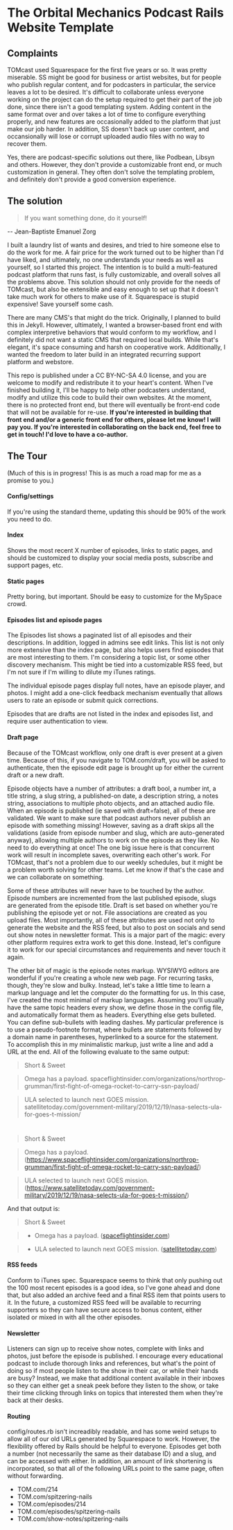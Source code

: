 # The Orbital Mechanics Podcast Rails Website Template

## Complaints
TOMcast used Squarespace for the first five years or so. It was pretty miserable. SS might be good for business or artist websites, but for people who publish regular content, and for podcasters in particular, the service leaves a lot to be desired. It's difficult to collaborate unless everyone working on the project can do the setup required to get their part of the job done, since there isn't a good templating system. Adding content in the same format over and over takes a lot of time to configure everything properly, and new features are occasionally added to the platform that just make our job harder. In addition, SS doesn't back up user content, and occansionally will lose or corrupt uploaded audio files with no way to recover them.

Yes, there are podcast-specific solutions out there, like Podbean, Libsyn and others. However, they don't provide a customizable front end, or much customization in general. They often don't solve the templating problem, and definitely don't provide a good conversion experience.

## The solution
> If you want something done, do it yourself!

-- Jean-Baptiste Emanuel Zorg

I built a laundry list of wants and desires, and tried to hire someone else to do the work for me. A fair price for the work turned out to be higher than I'd have liked, and ultimately, no one understands your needs as well as yourself, so I started this project. The intention is to build a multi-featured podcast platform that runs fast, is fully customizable, and overall solves all the problems above. This solution should not only provide for the needs of TOMcast, but also be extensible and easy enough to set up that it doesn't take much work for others to make use of it. Squarespace is stupid expensive! Save yourself some cash.

There are many CMS's that might do the trick. Originally, I planned to build this in Jekyll. However, ultimately, I wanted a browser-based front end with complex interpretive behaviors that would conform to my workflow, and I definitely did not want a static CMS that required local builds. While that's elegant, it's space consuming and harsh on cooperative work. Additionally, I wanted the freedom to later build in an integrated recurring support platform and webstore.

This repo is published under a CC BY-NC-SA 4.0 license, and you are welcome to modify and redistribute it to your heart's content. When I've finished building it, I'll be happy to help other podcasters understand, modify and utilize this code to build their own websites. At the moment, there is no protected front end, but there will eventually be front-end code that will not be available for re-use. **If you're interested in building that front end and/or a generic front end for others, please let me know! I will pay you. If you're interested in collaborating on the back end, feel free to get in touch! I'd love to have a co-author.**

## The Tour

(Much of this is in progress! This is as much a road map for me as a promise to you.)

#### Config/settings

If you're using the standard theme, updating this should be 90% of the work you need to do.

#### Index

Shows the most recent X number of episodes, links to static pages, and should be customized to display your social media posts, subscribe and support pages, etc.

#### Static pages

Pretty boring, but important. Should be easy to customize for the MySpace crowd.

#### Episodes list and episode pages

The Episodes list shows a paginated list of all episodes and their descriptions. In addition, logged in admins see edit links. This list is not only more extensive than the index page, but also helps users find episodes that are most interesting to them. I'm considering a topic list, or some other discovery mechanism. This might be tied into a customizable RSS feed, but I'm not sure if I'm willing to dilute my iTunes ratings.

The individual episode pages display full notes, have an episode player, and photos. I might add a one-click feedback mechanism eventually that allows users to rate an episode or submit quick corrections.

Episodes that are drafts are not listed in the index and episodes list, and require user authentication to view.

#### Draft page

Because of the TOMcast workflow, only one draft is ever present at a given time. Because of this, if you navigate to TOM.com/draft, you will be asked to authenticate, then the episode edit page is brought up for either the current draft or a new draft.

Episode objects have a number of attributes: a draft bool, a number int, a title string, a slug string, a published-on date, a description string, a notes string, associations to multiple photo objects, and an attached audio file. When an episode is published (ie saved with draft=false), all of these are validated. We want to make sure that podcast authors never publish an episode with something missing! However, saving as a draft skips all the validations (aside from episode number and slug, which are auto-generated anyway), allowing multiple authors to work on the episode as they like. No need to do everything at once! The one big issue here is that concurrent work will result in incomplete saves, overwriting each other's work. For TOMcast, that's not a problem due to our weekly schedules, but it might be a problem worth solving for other teams. Let me know if that's the case and we can collaborate on something.

Some of these attributes will never have to be touched by the author. Episode numbers are incremented from the last published episode, slugs are generated from the episode title. Draft is set based on whether you're publishing the episode yet or not. File associations are created as you upload files. Most importantly, all of these attributes are used not only to generate the website and the RSS feed, but also to post on socials and send out show notes in newsletter format. This is a major part of the magic: every other platform requires extra work to get this done. Instead, let's configure it to work for our special circumstances and requirements and never touch it again.

The other bit of magic is the episode notes markup. WYSIWYG editors are wonderful if you're creating a whole new web page. For recurring tasks, though, they're slow and bulky. Instead, let's take a little time to learn a markup language and let the computer do the formatting for us. In this case, I've created the most minimal of markup languages. Assuming you'll usually have the same topic headers every show, we define those in the config file, and automatically format them as headers. Everything else gets bulleted. You can define sub-bullets with leading dashes. My particular preference is to use a pseudo-footnote format, where bullets are statements followed by a domain name in parentheses, hyperlinked to a source for the statement. To accomplish this in my minimalistic markup, just write a line and add a URL at the end. All of the following evaluate to the same output:

> Short & Sweet

> Omega has a payload. spaceflightinsider.com/organizations/northrop-grumman/first-fight-of-omega-rocket-to-carry-ssn-payload/

> ULA selected to launch next GOES mission. satellitetoday.com/government-military/2019/12/19/nasa-selects-ula-for-goes-t-mission/

#

> Short & Sweet

> Omega has a payload. (https://www.spaceflightinsider.com/organizations/northrop-grumman/first-fight-of-omega-rocket-to-carry-ssn-payload/)

> ULA selected to launch next GOES mission. (https://www.satellitetoday.com/government-military/2019/12/19/nasa-selects-ula-for-goes-t-mission/)

And that output is:

> Short & Sweet

> - Omega has a payload. ([spaceflightinsider.com](https://www.spaceflightinsider.com/organizations/northrop-grumman/first-fight-of-omega-rocket-to-carry-ssn-payload/))

> - ULA selected to launch next GOES mission. ([satellitetoday.com](https://www.satellitetoday.com/government-military/2019/12/19/nasa-selects-ula-for-goes-t-mission/))

#### RSS feeds

Conform to iTunes spec. Squarespace seems to think that only pushing out the 100 most recent episodes is a good idea, so I've gone ahead and done that, but also added an archive feed and a final RSS item that points users to it. In the future, a customized RSS feed will be available to recurring supporters so they can have secure access to bonus content, either isolated or mixed in with all the other episodes.

#### Newsletter

Listeners can sign up to receive show notes, complete with links and photos, just before the episode is published. I encourage every educational podcast to include thorough links and references, but what's the point of doing so if most people listen to the show in their car, or while their hands are busy? Instead, we make that additional content available in their inboxes so they can either get a sneak peek before they listen to the show, or take their time clicking through links on topics that interested them when they're back at their desks.

#### Routing

config/routes.rb isn't increadibly readable, and has some weird setups to allow all of our old URLs generated by Squarespace to work. However, the flexibility offered by Rails should be helpful to everyone. Episodes get both a number (not necessarily the same as their database ID) and a slug, and can be accessed with either. In addition, an amount of link shortening is incorporated, so that all of the following URLs point to the same page, often without forwarding.

- TOM.com/214
- TOM.com/spitzering-nails
- TOM.com/episodes/214
- TOM.com/episodes/spitzering-nails
- TOM.com/show-notes/spitzering-nails
